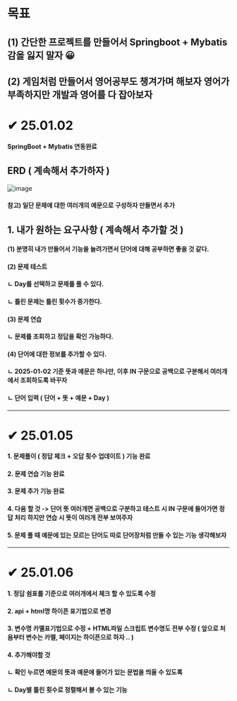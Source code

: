 # 목표
## (1) 간단한 프로젝트를 만들어서 Springboot + Mybatis 감을 잃지 말자 😀
## (2) 게임처럼 만들어서 영어공부도 챙겨가며 해보자 영어가 부족하지만 개발과 영어를 다 잡아보자 

# ✔ 25.01.02
#### SpringBoot + Mybatis 연동완료

## ERD ( 계속해서 추가하자 ) 
![image](https://github.com/user-attachments/assets/5173f944-066d-4052-b656-ec5c20e6f700)


#### 참고) 일단 문제에 대한 여러개의 예문으로 구성하자 만들면서 추가

## 1. 내가 원하는 요구사항 ( 계속해서 추가할 것 )
#### (1) 분명히 내가 만들어서 기능을 늘려가면서 단어에 대해 공부하면 좋을 것 같다.
#### (2) 문제 테스트
####  ㄴ Day를 선택하고 문제를 풀 수 있다.
####  ㄴ 틀린 문제는 틀린 횟수가 증가한다.
#### (3) 문제 연습
####  ㄴ 문제를 조회하고 정답을 확인 가능하다.
#### (4) 단어에 대한 정보를 추가할 수 있다. 
####  ㄴ 2025-01-02 기준 뜻과 예문은 하나만, 이후 IN 구문으로 공백으로 구분해서 여러개에서 조회하도록 바꾸자
####  ㄴ 단어 입력 ( 단어 + 뜻 + 예문 + Day )

---

# ✔ 25.01.05
#### 1. 문제풀이 ( 정답 체크 + 오답 횟수 업데이트 ) 기능 완료 
#### 2. 문제 연습 기능 완료
#### 3. 문제 추가 기능 완료
#### 4. 다음 할 것 -> 단어 뜻 여러개면 공백으로 구분하고 테스트 시 IN 구문에 들어가면 정답 처리 하지만 연습 시 뜻이 여러개 전부 보여주자
#### 5. 문제 풀 때 예문에 있는 모르는 단어도 따로 단어장처럼 만들 수 있는 기능 생각해보자

---


# ✔ 25.01.06
#### 1. 정답 쉼표를 기준으로 여러개에서 체크 할 수 있도록 수정
#### 2. api + html명 하이픈 표기법으로 변경
#### 3. 변수명 카멜표기법으로 수정 + HTML파일 스크립트 변수명도 전부 수정 ( 앞으로 처음부터 변수는 카멜, 페이지는 하이픈으로 하자 .. )
#### 4. 추가해야할 것
####  ㄴ 확인 누르면 예문의 뜻과 예문에 들어가 있는 문법을 띄울 수 있도록
####  ㄴ Day별 틀린 횟수로 정렬해서 볼 수 있는 기능
